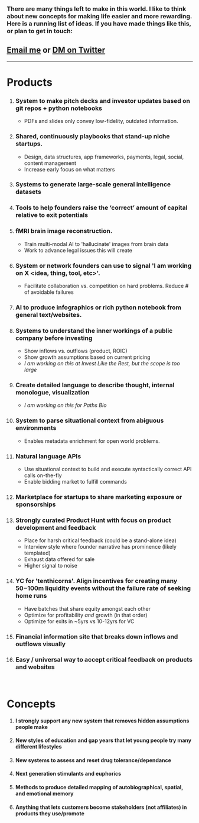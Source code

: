 ### There are many things left to make in this world. I like to think about new concepts for making life easier and more rewarding. Here is a running list of ideas. If you have made things like this, or plan to get in touch: 
## [Email me](mailto:tyler@lastovich.me) or [DM on Twitter](https://twitter.com/tylerlastovich)

---
# Products

1. ### System to make pitch decks and investor updates based on git repos + python notebooks
    - PDFs and slides only convey low-fidelity, outdated information.   
2. ### Shared, continuously playbooks that stand-up niche startups.
    - Design, data structures, app frameworks, payments, legal, social, content management
    - Increase early focus on what matters
3.  ### Systems to generate large-scale general intelligence datasets
4.  ### Tools to help founders raise the ‘correct’ amount of capital relative to exit potentials
5.  ### fMRI brain image reconstruction.
    - Train multi-modal AI to 'hallucinate' images from brain data []()
    - Work to advance legal issues this will create
6. ### System or network founders can use to signal 'I am working on X <idea, thing, tool, etc>'. 
    - Facilitate collaboration vs. competition on hard problems. Reduce # of avoidable failures
7. ### AI to produce infographics or rich python notebook from general text/websites.
8. ### Systems to understand the inner workings of a public company before investing
    - Show inflows vs. outflows (product, ROIC)
    - Show growth assumptions based on current pricing
    - *I am working on this at Invest Like the Rest, but the scope is too large*
9. ### Create detailed language to describe thought, internal monologue, visualization
    - *I am working on this for Paths Bio*
10. ### System to parse situational context from abiguous environments
    - Enables metadata enrichment for open world problems. 
11. ### Natural language APIs
    - Use situational context to build and execute syntactically correct API calls on-the-fly
    - Enable bidding market to fulfill commands
12. ### Marketplace for startups to share marketing exposure or sponsorships
13. ### Strongly curated Product Hunt with focus on product development and feedback
    - Place for harsh critical feedback (could be a stand-alone idea)
    - Interview style where founder narrative has prominence (likely templated)
    - Exhaust data offered for sale
    - Higher signal to noise
14. ### YC for 'tenthicorns'. Align incentives for creating many $50-$100m liquidity events without the failure rate of seeking home runs
    - Have batches that share equity amongst each other
    - Optimize for profitability *and* growth (in that order)
    - Optimize for exits in ~5yrs vs 10-12yrs for VC
16. ### Financial information site that breaks down inflows and outflows visually 
17. ### Easy / universal way to accept critical feedback on products and websites

&nbsp;

# Concepts

1. #### I strongly support any new system that removes hidden assumptions people make
2. #### New styles of education and gap years that let young people try many different lifestyles
3. #### New systems to assess and reset drug tolerance/dependance
4. #### Next generation stimulants and euphorics
5. #### Methods to produce detailed mapping of autobiographical, spatial, and emotional memory
6. #### Anything that lets customers become stakeholders (not affiliates) in products they use/promote
